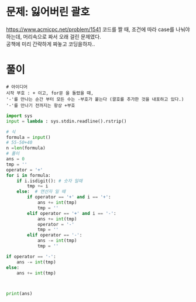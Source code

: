 # 문제: 잃어버린 괄호
https://www.acmicpc.net/problem/1541
코드를 짤 때, 조건에 따라 case를 나눠야하는데, 머리속으로 짜서 오래 걸린 문제였다.  
공책에 미리 간략하게 짜놓고 코딩을하자..
# 풀이
```
# 아이디어
시작 부호 : + 이고, for문 을 돌렸을 때,
'-'를 만나는 순간 부터 모든 수는 -부호가 붙는다 (괄호를 추가한 것을 내포하고 있다.)
'-'를 만나기 전까지는 항상 +부호
```

``` python
import sys
input = lambda : sys.stdin.readline().rstrip()

# 식
formula = input()
# 55-50+40
n =len(formula)
# 풀이
ans = 0
tmp = ''
operator = '+'
for i in formula:
    if i.isdigit(): # 숫자 일때
        tmp += i
    else:  # 연산자 일 때
        if operator == '+' and i == '+':
            ans += int(tmp)
            tmp = ''
        elif operator == '+' and i == '-':
            ans += int(tmp)
            operator = '-'
            tmp = ''
        elif operator == '-':
            ans -= int(tmp)
            tmp = ''

if operator == '-':
    ans -= int(tmp)
else:
    ans += int(tmp)



print(ans)



```
